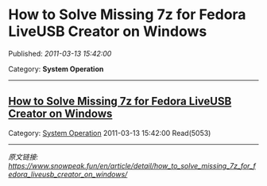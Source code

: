 # How to Solve Missing 7z for Fedora LiveUSB Creator on Windows

Published: *2011-03-13 15:42:00*

Category: __System Operation__

---------

## [How to Solve Missing 7z for Fedora LiveUSB Creator on Windows](/en/article/detail/how_to_solve_missing_7z_for_fedora_liveusb_creator_on_windows/)

Category: [System Operation](/en/article/category/system_operation/) 2011-03-13 15:42:00 Read(5053)


---
*原文链接: https://www.snowpeak.fun/en/article/detail/how_to_solve_missing_7z_for_fedora_liveusb_creator_on_windows/*
